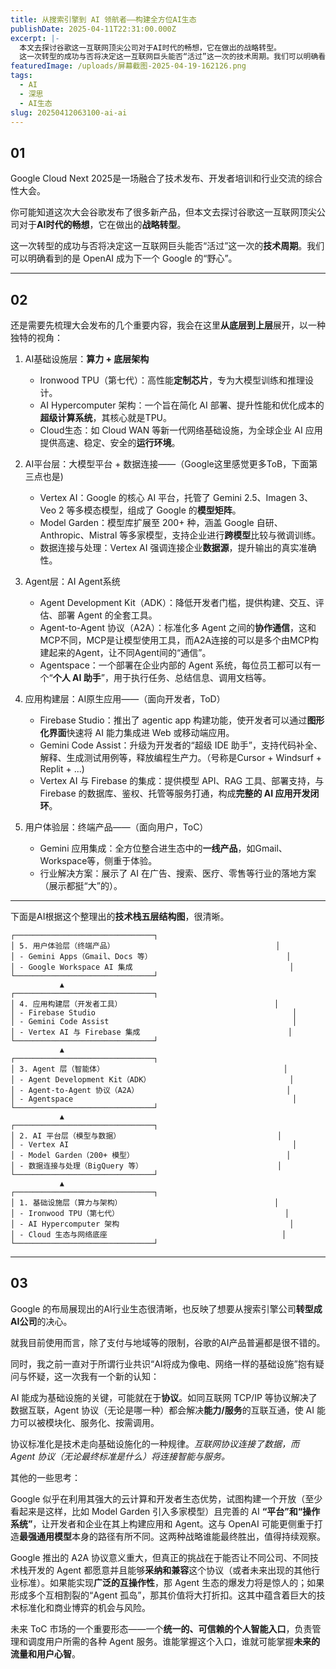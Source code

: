 ```yaml
---
title: 从搜索引擎到 AI 领航者——构建全方位AI生态
publishDate: 2025-04-11T22:31:00.000Z
excerpt: |-
  本文去探讨谷歌这一互联网顶尖公司对于AI时代的畅想，它在做出的战略转型。
  这一次转型的成功与否将决定这一互联网巨头能否“活过”这一次的技术周期。我们可以明确看到的是 OpenAI 成为下一个 Google 的“野心”。
featuredImage: /uploads/屏幕截图-2025-04-19-162126.png
tags:
  - AI
  - 深思
  - AI生态
slug: 20250412063100-ai-ai
---
```

## 01

Google Cloud Next 2025是一场融合了技术发布、开发者培训和行业交流的综合性大会。

你可能知道这次大会谷歌发布了很多新产品，但本文去探讨谷歌这一互联网顶尖公司对于**AI时代的畅想**，它在做出的**战略转型**。

这一次转型的成功与否将决定这一互联网巨头能否“活过”这一次的**技术周期**。我们可以明确看到的是 OpenAI 成为下一个 Google 的“野心”。

- - -

## 02

还是需要先梳理大会发布的几个重要内容，我会在这里**从底层到上层**展开，以一种独特的视角：

1. AI基础设施层：**算力 + 底层架构**

   * Ironwood TPU（第七代）：高性能**定制芯片**，专为大模型训练和推理设计。
   * AI Hypercomputer 架构：一个旨在简化 AI 部署、提升性能和优化成本的**超级计算系统**，其核心就是TPU。
   * Cloud生态：如 Cloud WAN 等新一代网络基础设施，为全球企业 AI 应用提供高速、稳定、安全的**运行环境**。
2. AI平台层：大模型平台 + 数据连接——（Google这里感觉更多ToB，下面第三点也是)

   * Vertex AI：Google 的核心 AI 平台，托管了 Gemini 2.5、Imagen 3、Veo 2 等多模态模型，组成了 Google 的**模型矩阵**。
   * Model Garden：模型库扩展至 200+ 种，涵盖 Google 自研、Anthropic、Mistral 等多家模型，支持企业进行**跨模型**比较与微调训练。
   * 数据连接与处理：Vertex AI 强调连接企业**数据源**，提升输出的真实准确性。
3. Agent层：AI Agent系统

   * Agent Development Kit（ADK）：降低开发者门槛，提供构建、交互、评估、部署 Agent 的全套工具。
   * Agent-to-Agent 协议（A2A）：标准化多 Agent 之间的**协作通信**，这和MCP不同，MCP是让模型使用工具，而A2A连接的可以是多个由MCP构建起来的Agent，让不同Agent间的“通信”。
   * Agentspace：一个部署在企业内部的 Agent 系统，每位员工都可以有一个“**个人 AI 助手**”，用于执行任务、总结信息、调用文档等。
4. 应用构建层：AI原生应用——（面向开发者，ToD）

   * Firebase Studio：推出了 agentic app 构建功能，使开发者可以通过**图形化界面**快速将 AI 能力集成进 Web 或移动端应用。
   * Gemini Code Assist：升级为开发者的“超级 IDE 助手”，支持代码补全、解释、生成测试用例等，释放编程生产力。（号称是Cursor + Windsurf + Replit + ...)
   * Vertex AI 与 Firebase 的集成：提供模型 API、RAG 工具、部署支持，与 Firebase 的数据库、鉴权、托管等服务打通，构成**完整的 AI 应用开发闭环**。
5. 用户体验层：终端产品——（面向用户，ToC）

   * Gemini 应用集成：全方位整合进生态中的**一线产品**，如Gmail、Workspace等，侧重于体验。
   * 行业解决方案：展示了 AI 在广告、搜索、医疗、零售等行业的落地方案（展示都挺“大”的）。

- - -

下面是AI根据这个整理出的**技术栈五层结构图**，很清晰。

```
┌───────────────────────────────┐
│ 5. 用户体验层（终端产品）                                    │
│ - Gemini Apps（Gmail、Docs 等）                              │
│ - Google Workspace AI 集成                                   │
└───────────────────────────────┘
           ▲
┌───────────────────────────────┐
│ 4. 应用构建层（开发者工具）                                  │
│ - Firebase Studio                                            │
│ - Gemini Code Assist                                         │
│ - Vertex AI 与 Firebase 集成                                 │
└───────────────────────────────┘
           ▲
┌───────────────────────────────┐
│ 3. Agent 层（智能体）                                        │
│ - Agent Development Kit（ADK）                               │
│ - Agent-to-Agent 协议（A2A）                                 │
│ - Agentspace                                                 │
└───────────────────────────────┘
           ▲
┌───────────────────────────────┐
│ 2. AI 平台层（模型与数据）                                   │
│ - Vertex AI                                                  │
│ - Model Garden（200+ 模型）                                  │
│ - 数据连接与处理（BigQuery 等）                              │
└───────────────────────────────┘
           ▲
┌───────────────────────────────┐
│ 1. 基础设施层（算力与架构）                                  │
│ - Ironwood TPU（第七代）                                     │
│ - AI Hypercomputer 架构                                      │
│ - Cloud 生态与网络底座                                       │
└───────────────────────────────┘
```

- - -

## 03

Google 的布局展现出的AI行业生态很清晰，也反映了想要从搜索引擎公司**转型成AI公司**的决心。

就我目前使用而言，除了支付与地域等的限制，谷歌的AI产品普遍都是很不错的。

同时，我之前一直对于所谓行业共识“AI将成为像电、网络一样的基础设施”抱有疑问与怀疑，这一次我有一个新的认知：

AI 能成为基础设施的关键，可能就在于**协议**。如同互联网 TCP/IP 等协议解决了数据互联，Agent 协议（无论是哪一种）都会解决**能力/服务**的互联互通，使 AI 能力可以被模块化、服务化、按需调用。

协议标准化是技术走向基础设施化的一种规律。*互联网协议连接了数据，而 Agent 协议（无论最终标准是什么）将连接智能与服务。*

其他的一些思考：

Google 似乎在利用其强大的云计算和开发者生态优势，试图构建一个开放（至少看起来是这样，比如 Model Garden 引入多家模型）且完善的 AI **“平台”和“操作系统”**，让开发者和企业在其上构建应用和 Agent。这与 OpenAI 可能更侧重于打造**最强通用模型**本身的路径有所不同。这两种战略谁能最终胜出，值得持续观察。

Google 推出的 A2A 协议意义重大，但真正的挑战在于能否让不同公司、不同技术栈开发的 Agent 都愿意并且能够**采纳和兼容**这个协议（或者未来出现的其他行业标准）。如果能实现**广泛的互操作性**，那 Agent 生态的爆发力将是惊人的；如果形成多个互相割裂的“Agent 孤岛”，那其价值将大打折扣。这其中蕴含着巨大的技术标准化和商业博弈的机会与风险。

未来 ToC 市场的一个重要形态——一个**统一的、可信赖的个人智能入口**，负责管理和调度用户所需的各种 Agent 服务。谁能掌握这个入口，谁就可能掌握**未来的流量和用户心智**。
